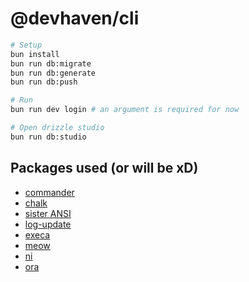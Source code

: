 # @devhaven/cli

```sh
# Setup
bun install
bun run db:migrate
bun run db:generate
bun run db:push

# Run
bun run dev login # an argument is required for now

# Open drizzle studio
bun run db:studio 
```

## Packages used (or will be xD)
- [commander](https://www.npmjs.com/package/commander)
- [chalk](https://www.npmjs.com/package/chalk)
- [sister ANSI](https://www.npmjs.com/package/sisteransi)
- [log-update](https://www.npmjs.com/package/log-update)
- [execa](https://github.com/sindresorhus/execa)
- [meow](https://www.npmjs.com/package/meow)
- [ni](https://github.com/antfu-collective/ni#readme)
- [ora](https://www.npmjs.com/package/ora)